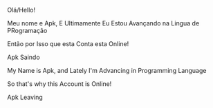 Olá/Hello!

Meu nome e Apk, E Ultimamente Eu Estou Avançando na Lingua de PRogramação

Então por Isso que esta Conta esta Online!

Apk Saindo

My Name is Apk, and Lately I'm Advancing in Programming Language

So that's why this Account is Online!

Apk Leaving
